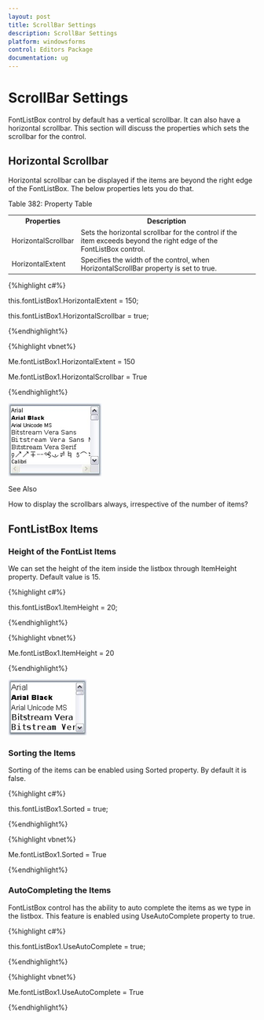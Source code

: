 ```yaml
---
layout: post
title: ScrollBar Settings
description: ScrollBar Settings
platform: windowsforms
control: Editors Package
documentation: ug
---
```


# ScrollBar Settings

FontListBox control by default has a vertical scrollbar. It can also have a horizontal scrollbar. This section will discuss the properties which sets the scrollbar for the control.

## Horizontal Scrollbar

Horizontal scrollbar can be displayed if the items are beyond the right edge of the FontListBox. The below properties lets you do that.

Table 382: Property Table

<table>
<tr>
<th>
Properties</th><th>
Description</th></tr>
<tr>
<td>
HorizontalScrollbar</td><td>
Sets the horizontal scrollbar for the control if the item exceeds beyond the right edge of the FontListBox control.</td></tr>
<tr>
<td>
HorizontalExtent</td><td>
Specifies the width of the control, when HorizontalScrollBar property is set to true.</td></tr>
</table>


{%highlight c#%}



this.fontListBox1.HorizontalExtent = 150;

this.fontListBox1.HorizontalScrollbar = true;


{%endhighlight%}

{%highlight vbnet%}

Me.fontListBox1.HorizontalExtent = 150

Me.fontListBox1.HorizontalScrollbar = True

{%endhighlight%}

 ![](Overview_images/Overview_img580.jpeg) 

See Also

How to display the scrollbars always, irrespective of the number of items?


## FontListBox Items

### Height of the FontList Items

We can set the height of the item inside the listbox through ItemHeight property. Default value is 15. 



{%highlight c#%}

this.fontListBox1.ItemHeight = 20;

{%endhighlight%}

{%highlight vbnet%}



Me.fontListBox1.ItemHeight = 20

{%endhighlight%}

 ![](Overview_images/Overview_img581.jpeg) 


### Sorting the Items

Sorting of the items can be enabled using Sorted property. By default it is false.

{%highlight c#%}



this.fontListBox1.Sorted = true;


{%endhighlight%}

{%highlight vbnet%}

Me.fontListBox1.Sorted = True

{%endhighlight%}


### AutoCompleting the Items

FontListBox control has the ability to auto complete the items as we type in the listbox. This feature is enabled using UseAutoComplete property to true.

{%highlight c#%}



this.fontListBox1.UseAutoComplete = true;

{%endhighlight%}


{%highlight vbnet%}



Me.fontListBox1.UseAutoComplete = True

{%endhighlight%}

